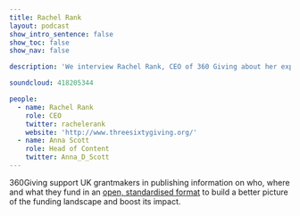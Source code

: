 ```yaml
---
title: Rachel Rank
layout: podcast
show_intro_sentence: false
show_toc: false
show_nav: false

description: 'We interview Rachel Rank, CEO of 360 Giving about her experiences of working with open standards for data'

soundcloud: 418205344

people:
  - name: Rachel Rank
    role: CEO
    twitter: rachelerank
    website: 'http://www.threesixtygiving.org/'
  - name: Anna Scott
    role: Head of Content
    twitter: Anna_D_Scott
---
```


360Giving support UK grantmakers in publishing information on who, where and what they fund in an [open, standardised format](http://www.threesixtygiving.org/support-2/standard/) to build a better picture of the funding landscape and boost its impact.


